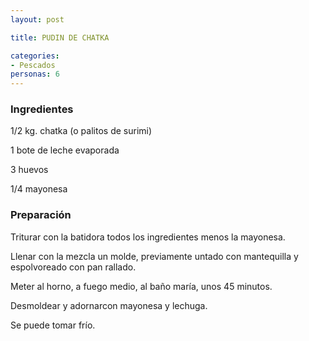 ```yaml
---
layout: post

title: PUDIN DE CHATKA

categories:
- Pescados
personas: 6 
---
```

<h3>Ingredientes</h3>
1/2 kg. chatka (o palitos de surimi)

1 bote de leche evaporada

3 huevos

1/4 mayonesa

<h3>Preparación</h3>
Triturar con la batidora todos los ingredientes menos la mayonesa.

Llenar con la mezcla un molde, previamente untado con mantequilla y espolvoreado con pan rallado.

Meter al horno, a fuego medio, al baño maría, unos 45 minutos.

Desmoldear y adornarcon mayonesa y lechuga.

Se puede tomar frío.